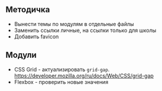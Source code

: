 
## Методичка
- Вынести темы по модулям в отдельные файлы
- Заменить ссылки личные, на ссылки только для школы
- Добавить favicon

## Модули
- CSS Grid - актуализировать `grid-gap`. https://developer.mozilla.org/ru/docs/Web/CSS/grid-gap
- Flexbox - проверить новые значения
